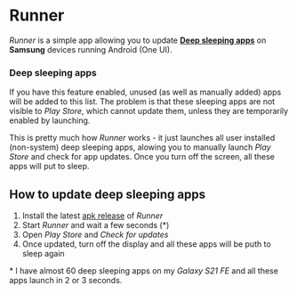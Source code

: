 # Runner

_Runner_ is a simple app allowing you to update [**Deep sleeping apps**](https://www.samsung.com/us/support/answer/ANS00088422/) on **Samsung** devices running Android (One UI).

### Deep sleeping apps

If you have this feature enabled, unused (as well as manually added) apps will be added to this list. The problem is that these sleeping apps are not visible to _Play Store_, which cannot update them, unless they are temporarily enabled by launching.

This is pretty much how _Runner_ works - it just launches all user installed (non-system) deep sleeping apps, alowing you to manually launch _Play Store_ and check for app updates. Once you turn off the screen, all these apps will put to sleep.

## How to update deep sleeping apps

1. Install the latest [apk release](https://github.com/moneytoo/Runner/releases/latest) of _Runner_
2. Start _Runner_ and wait a few seconds (*)
3. Open _Play Store_ and _Check for updates_
4. Once updated, turn off the display and all these apps will be puth to sleep again

\* I have almost 60 deep sleeping apps on my _Galaxy S21 FE_ and all these apps launch in 2 or 3 seconds. 